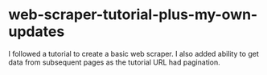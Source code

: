 # web-scraper-tutorial-plus-my-own-updates

I followed a tutorial to create a basic web scraper. I also added ability to get data from subsequent pages as the tutorial URL had pagination.
